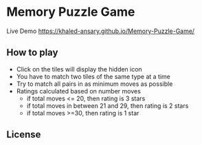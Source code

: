# Memory Puzzle Game 

Live Demo https://khaled-ansary.github.io/Memory-Puzzle-Game/ 

## How to play
  
* Click on the tiles will display the hidden icon
* You have to match two tiles of the same type at a time
* Try to match all pairs in as minimum moves as possible
* Ratings calculated based on number moves
  * if total moves <= 20, then rating is 3 stars
  * if total moves in between 21 and  29, then rating is 2 stars
  * if total moves >=30, then rating is 1 star
 
 ## License